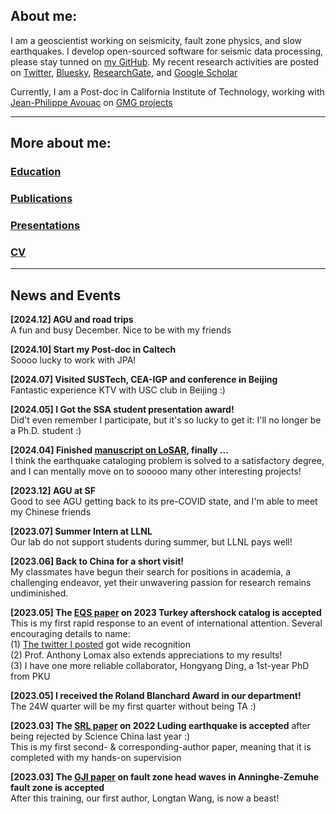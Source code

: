 ## About me:

I am a geoscientist working on seismicity, fault zone physics, and slow earthquakes. I develop open-sourced software for seismic data processing, please stay tunned on [my GitHub](https://github.com/YijianZhou). My recent research activities are posted on [Twitter](https://twitter.com/yijian_zhou), [Bluesky](https://bsky.app/profile/yijianzhou.bsky.social), [ResearchGate](https://www.researchgate.net/profile/Yijian-Zhou-3), and [Google Scholar](https://scholar.google.com/citations?user=JgxHkKgAAAAJ&hl=en)

Currently, I am a Post-doc in California Institute of Technology, working with [Jean-Philippe Avouac](https://web.gps.caltech.edu/~avouac/) on [GMG projects](https://gmg.caltech.edu/)

* * *
## More about me:  

### [Education](./education.html)  
### [Publications](./publications.html)  
### [Presentations](./presentations.html)  
### [CV](https://drive.google.com/file/d/1dYlDhwHDrZrh5Et0EbB-qfB60KGcbu0C/view?usp=sharing)  

* * *
## News and Events  

**[2024.12] AGU and road trips**  
A fun and busy December. Nice to be with my friends  

**[2024.10] Start my Post-doc in Caltech**  
Soooo lucky to work with JPA!

**[2024.07] Visited SUSTech, CEA-IGP and conference in Beijing**  
Fantastic experience KTV with USC club in Beijing :)

**[2024.05] I Got the SSA student presentation award!**  
Did't even remember I participate, but it's so lucky to get it: I'll no longer be a Ph.D. student :)

**[2024.04] Finished [manuscript on LoSAR](http://dx.doi.org/10.22541/essoar.171412572.25170940/v1), finally ...**  
I think the earthquake cataloging problem is solved to a satisfactory degree, and I can mentally move on to sooooo many other interesting projects!

**[2023.12] AGU at SF**  
Good to see AGU getting back to its pre-COVID state, and I'm able to meet my Chinese friends

**[2023.07] Summer Intern at LLNL**  
Our lab do not support students during summer, but LLNL pays well!  

**[2023.06] Back to China for a short visit!**  
My classmates have begun their search for positions in academia, a challenging endeavor, yet their unwavering passion for research remains undiminished.  

**[2023.05] The [EQS paper](https://www.researchgate.net/publication/370402790_High-Resolution_Seismicity_Imaging_for_the_2023_Kahramanmaras_SE_Turkiye_Mw_79_78_Earthquake_Doublet_with_Early_Aftershocks) on 2023 Turkey aftershock catalog is accepted**  
This is my first rapid response to an event of international attention. Several encouraging details to name:  
(1) [The twitter I posted](https://twitter.com/yijian_zhou/status/1636837939006283777) got wide recognition  
(2) Prof. Anthony Lomax also extends appreciations to my results!  
(3) I have one more reliable collaborator, Hongyang Ding, a 1st-year PhD from PKU  

**[2023.05] I received the Roland Blanchard Award in our department!**  
The 24W quarter will be my first quarter without being TA :)  

**[2023.03] The [SRL paper](https://www.researchgate.net/publication/367519243_2022_Mw_66_Luding_China_Earthquake_A_Strong_Continental_Event_Illuminating_the_Moxi_Seismic_Gap) on 2022 Luding earthquake is accepted** after being rejected by Science China last year :)  
This is my first second- & corresponding-author paper, meaning that it is completed with my hands-on supervision  

**[2023.03] The [GJI paper](https://www.researchgate.net/publication/369532552_Detection_of_Fault_Zone_Head_Waves_and_the_Fault_Interface_Imaging_in_the_Xianshuihe-Anninghe_Fault_Zone_Eastern_Tibetan_Plateau) on fault zone head waves in Anninghe-Zemuhe fault zone is accepted**  
After this training, our first author, Longtan Wang, is now a beast!